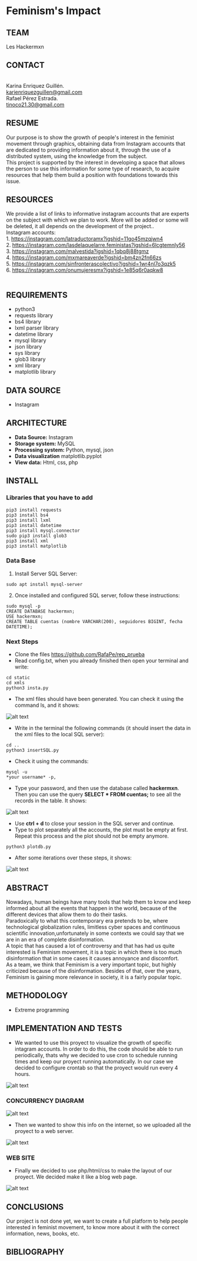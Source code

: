 # Feminism's Impact
## **TEAM**
Les Hackermxn
## CONTACT
<br/>Karina Enriquez Guillén.<br/>
karienriquezguillen@gmail.com<br/>
Rafael Pérez Estrada.<br/>
tinoco21.30@gmail.com
## RESUME 
Our purpose is to show the growth of people's interest in the feminist movement through graphics, obtaining data from Instagram accounts that are dedicated to providing information about it, through the use of a distributed system, using the  knowledge from the subject.<br/>
This project is supported by the interest in developing a space that allows the person to use this information for some type of research, to acquire resources that help them build a position with foundations towards this issue. <br/>
## RESOURCES
We provide a list of links to informative instagram accounts that are experts on the subject with which we plan to work. More will be added or some will be deleted, it all depends on the development of the project..
<br/>Instagram accounts:<br/>
	1. https://instagram.com/latraductoramx?igshid=11go45mzqjwn4<br/>
	2. https://instagram.com/lasdelaquelarre.feministas?igshid=6lcgtemnly56<br/>
	3. https://instagram.com/malvestida?igshid=1qbq8j88tgmz<br/>
	4. https://instagram.com/mxmareaverde?igshid=bm4zn2fn66zs<br/>
	5. https://instagram.com/sinfronterascolectivo?igshid=1wr4nl7o3qzk5<br/>
	6. https://instagram.com/onumujeresmx?igshid=1e85q6r0aqkw8<br/>
</br>
## REQUIREMENTS
- python3
- requests library
- bs4 library
- lxml parser library
- datetime library
- mysql library
- json library
- sys library
- glob3 library
- xml library
- matplotlib library

## DATA SOURCE
- Instagram

## ARCHITECTURE
- **Data Source:** Instagram
- **Storage system:** MySQL
- **Processing system:** Python, mysql, json
- **Data visualization** matplotlib.pyplot
- **View data:** Html, css, php

## INSTALL
### Libraries that you have to add
```
pip3 install requests
pip3 install bs4
pip3 install lxml
pip3 install datetime
pip3 install mysql.connector
sudo pip3 install glob3
pip3 install xml
pip3 install matplotlib
```
### Data Base
1. Install Server SQL Server:
```
sudo apt install mysql-server
```
2. Once installed and configured SQL server, follow these instructions:
```
sudo mysql -p
CREATE DATABASE hackermxn;
USE hackermxn;
CREATE TABLE cuentas (nombre VARCHAR(200), seguidores BIGINT, fecha DATETIME);
```
### Next Steps
- Clone the files 
https://github.com/RafaPe/rep_prueba </br>
- Read config.txt, when you already finished then open your terminal and write: 
```
cd static
cd xmls
python3 insta.py
```
- The xml files should have been generated. You can check it using the command ls, and it shows: 

 ![alt text](https://raw.githubusercontent.com/RafaPe/rep_prueba/master/resources/ter1.PNG)


- Write in the terminal the following commands (it should insert the data in the xml files to the local SQL server):
```
cd ..
python3 insertSQL.py
```
- Check it using the commands: 
```
mysql -u 
*your username* -p,
```
- Type your password, and then use the database called **hackermxn**. Then you can use the query **SELECT * FROM cuentas;** to see all the records in the table. It shows:

![alt text](https://raw.githubusercontent.com/RafaPe/rep_prueba/master/resources/instaacc.PNG)

- Use **ctrl + d** to close your session in the SQL server and continue.
- Type to plot separately all the accounts, the plot must be empty at first. Repeat this process and the plot should not be empty anymore.  
```
python3 plotdb.py
```
- After some iterations over these steps, it shows:

![alt text](https://raw.githubusercontent.com/RafaPe/rep_prueba/master/resources/instaccgraph.PNG)
 
 ## ABSTRACT
Nowadays, human beings have many tools that help them to know and keep informed about all the events that happen in the world, because of the different devices that allow them to do their tasks.<br/>
Paradoxically to what this contemporary era pretends to be, where technological globalization rules, limitless cyber spaces and continuous scientific innovation,unfortunately in some contexts we could say that we are in an era of complete disinformation.<br/>
A topic that has caused a lot of controversy and that has had us quite interested is Feminism movement, it is a topic in which there is too much disinformation that in some cases it causes annoyance and discomfort.<br/>
As a team, we think that Feminism is a very important topic, but highly criticized because of the disinformation. Besides of that, over the years, Feminism is gaining more relevance in society, it is a fairly popular topic.
 
 ## METHODOLOGY
 - Extreme programming
 
## IMPLEMENTATION AND TESTS
- We wanted to use this proyect to visualize the growth of specific intagram accounts. In order to do this, the code should be able to run periodically, thats why we decided to use cron to schedule running times and keep our proyect running automatically. In our case we decided to configure crontab so that the proyect would run every 4 hours.

![alt text](https://raw.githubusercontent.com/RafaPe/rep_prueba/master/resources/crontab.PNG)

### CONCURRENCY DIAGRAM
![alt text](https://raw.githubusercontent.com/RafaPe/rep_prueba/master/resources/concurrency.PNG)

- Then we wanted to show this info on the internet, so we uploaded all the proyect to a web server.

![alt text](https://raw.githubusercontent.com/RafaPe/rep_prueba/master/resources/mapadist.PNG)

### WEB SITE
-  Finally we decided to use php/html/css to make the layout of our proyect. We decided make it like a blog web page.

![alt text](https://raw.githubusercontent.com/RafaPe/rep_prueba/master/resources/paginaweb.PNG)

## CONCLUSIONS
Our project is not done yet, we want to create a full platform to help people interested in feminist movement, to know more about it with the correct information, news, books, etc. 
## BIBLIOGRAPHY

 

